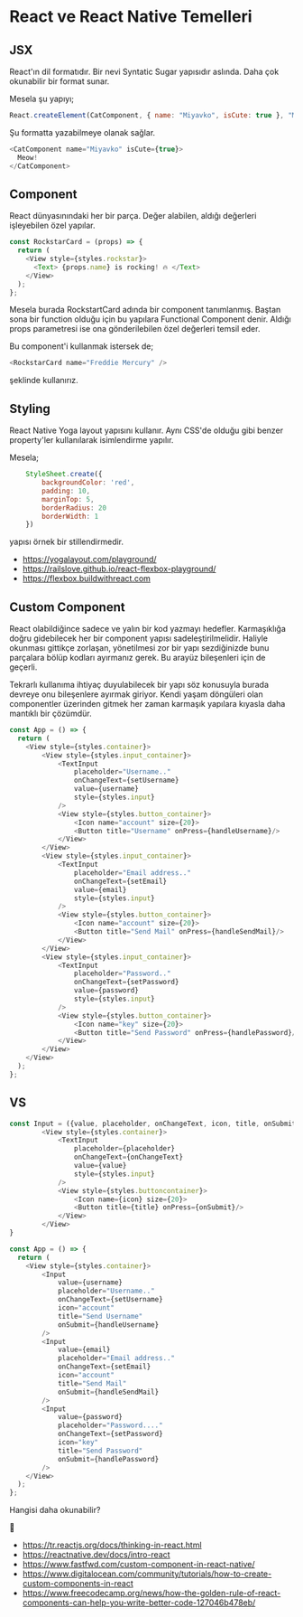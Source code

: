 # React ve React Native Temelleri

## JSX

React'ın dil formatıdır. Bir nevi Syntatic Sugar yapısıdır aslında. Daha çok okunabilir bir format sunar.

Mesela şu yapıyı;

```js
React.createElement(CatComponent, { name: "Miyavko", isCute: true }, "Meow!");
```

Şu formatta yazabilmeye olanak sağlar.

```js
<CatComponent name="Miyavko" isCute={true}>
  Meow!
</CatComponent>
```



## Component

React dünyasınındaki her bir parça. Değer alabilen, aldığı değerleri işleyebilen özel yapılar.

```js
const RockstarCard = (props) => {
  return (
    <View style={styles.rockstar}>
      <Text> {props.name} is rocking! 🔥 </Text>
    </View>
  );
};
```

Mesela burada RockstartCard adında bir component tanımlanmış. Baştan sona bir function olduğu için bu yapılara Functional Component denir. Aldığı props parametresi ise ona gönderilebilen özel değerleri temsil eder.

Bu component'i kullanmak istersek de;

```js
<RockstarCard name="Freddie Mercury" />
```

şeklinde kullanırız.



## Styling

React Native Yoga layout yapısını kullanır. Aynı CSS'de olduğu gibi benzer property'ler kullanılarak isimlendirme yapılır.

Mesela;

```js
    StyleSheet.create({
        backgroundColor: 'red',
        padding: 10,
        marginTop: 5,
        borderRadius: 20
        borderWidth: 1
    })
```

yapısı örnek bir stillendirmedir.

- https://yogalayout.com/playground/
- https://railslove.github.io/react-flexbox-playground/
- https://flexbox.buildwithreact.com



## Custom Component

React olabildiğince sadece ve yalın bir kod yazmayı hedefler. Karmaşıklığa doğru gidebilecek her bir component yapısı sadeleştirilmelidir. Haliyle okunması gittikçe zorlaşan, yönetilmesi zor bir yapı sezdiğinizde bunu parçalara bölüp kodları ayırmanız gerek. Bu arayüz bileşenleri için de geçerli. 

Tekrarlı kullanıma ihtiyaç duyulabilecek bir yapı söz konusuyla burada devreye onu bileşenlere ayırmak giriyor. Kendi yaşam döngüleri olan componentler üzerinden gitmek her zaman karmaşık yapılara kıyasla daha mantıklı bir çözümdür.

```js
const App = () => {
  return (
    <View style={styles.container}>
        <View style={styles.input_container}>
            <TextInput
                placeholder="Username.." 
                onChangeText={setUsername}
                value={username}
                style={styles.input}
            />
            <View style={styles.button_container}>
                <Icon name="account" size={20}>
                <Button title="Username" onPress={handleUsername}/>
            </View>
        </View>
        <View style={styles.input_container}>
            <TextInput
                placeholder="Email address.." 
                onChangeText={setEmail}
                value={email}
                style={styles.input}
            />
            <View style={styles.button_container}>
                <Icon name="account" size={20}>
                <Button title="Send Mail" onPress={handleSendMail}/>
            </View>
        </View>
        <View style={styles.input_container}>
            <TextInput
                placeholder="Password.." 
                onChangeText={setPassword}
                value={password}
                style={styles.input}
            />
            <View style={styles.button_container}>
                <Icon name="key" size={20}>
                <Button title="Send Password" onPress={handlePassword}/>
            </View>
        </View>
    </View>
  );
};
```
## VS

```js
const Input = ({value, placeholder, onChangeText, icon, title, onSubmit}) => {
        <View style={styles.container}>
            <TextInput
                placeholder={placeholder} 
                onChangeText={onChangeText}
                value={value}
                style={styles.input}
            />
            <View style={styles.buttoncontainer}>
                <Icon name={icon} size={20}>
                <Button title={title} onPress={onSubmit}/>
            </View>
        </View>
}

const App = () => {
  return (
    <View style={styles.container}>
        <Input
            value={username}
            placeholder="Username.."
            onChangeText={setUsername}
            icon="account"
            title="Send Username"
            onSubmit={handleUsername}
        />
        <Input
            value={email}
            placeholder="Email address.."
            onChangeText={setEmail}
            icon="account"
            title="Send Mail"
            onSubmit={handleSendMail}
        />
        <Input
            value={password}
            placeholder="Password...."
            onChangeText={setPassword}
            icon="key"
            title="Send Password"
            onSubmit={handlePassword}
        />
    </View>
  );
};
```
Hangisi daha okunabilir?

🔧
- https://tr.reactjs.org/docs/thinking-in-react.html
- https://reactnative.dev/docs/intro-react
- https://www.fastfwd.com/custom-component-in-react-native/
- https://www.digitalocean.com/community/tutorials/how-to-create-custom-components-in-react
- https://www.freecodecamp.org/news/how-the-golden-rule-of-react-components-can-help-you-write-better-code-127046b478eb/

